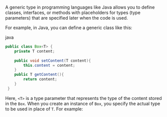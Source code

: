 A generic type in programming languages like Java allows you to define classes, interfaces, or methods with placeholders for types (type parameters) that are specified later when the code is used.

For example, in Java, you can define a generic class like this:

java
```Java
public class Box<T> {
	private T content; 
	
	public void setContent(T content){
	    this.content = content; 
	}   
	public T getContent(){
	    return content;
    }
 }
```
Here, `<T>` is a type parameter that represents the type of the content stored in the `Box`. When you create an instance of `Box`, you specify the actual type to be used in place of `T`. For example: